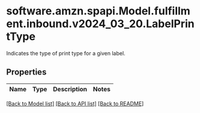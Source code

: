 # software.amzn.spapi.Model.fulfillment.inbound.v2024_03_20.LabelPrintType
Indicates the type of print type for a given label.

## Properties

Name | Type | Description | Notes
------------ | ------------- | ------------- | -------------

[[Back to Model list]](../README.md#documentation-for-models) [[Back to API list]](../README.md#documentation-for-api-endpoints) [[Back to README]](../README.md)


